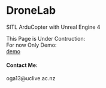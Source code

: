 # DroneLab
SITL ArduCopter with Unreal Engine 4<br/>

This Page is Under Contruction:<br/>
For now Only Demo:<br/>
<a href="https://youtu.be/4dplKATTkMw">demo</a>

<h4>Contact Me:</h4>
oga13@uclive.ac.nz<br/>

